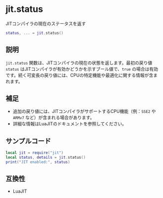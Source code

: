 # jit.status

JITコンパイラの現在のステータスを返す

```lua
status, ... = jit.status()
```

## 説明

`jit.status` 関数は、JITコンパイラの現在の状態を返します。最初の戻り値 `status` はJITコンパイラが有効かどうかを示すブール値で、`true` の場合は有効です。続く可変長の戻り値には、CPUの特定機能や最適化に関する情報が含まれます。

## 補足

- 追加の戻り値には、JITコンパイラがサポートするCPU機能（例：`SSE2` や `ARMv7` など）が含まれる場合があります。
- 詳細な情報はLuaJITのドキュメントを参照してください。

## サンプルコード

```lua
local jit = require("jit")
local status, details = jit.status()
print("JIT enabled:", status)
```

## 互換性

- LuaJIT